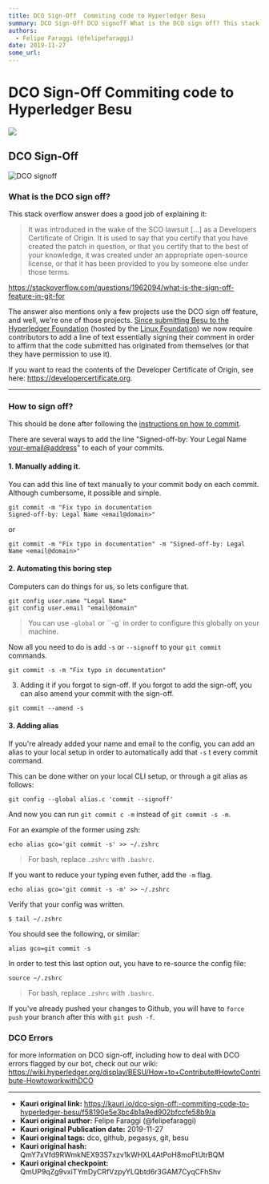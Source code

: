 ```yaml
---
title: DCO Sign-Off  Commiting code to Hyperledger Besu
summary: DCO Sign-Off DCO signoff What is the DCO sign off? This stack overflow answer does a good job of explaining it- It was introduced in the wake of the SCO lawsuit as a Developers Certificate of Origin. It is used to say that you certify that you have created the patch in question, or that you certify that to the best of your knowledge, it was created under an appropriate open-source license, or that it has been provided to you by someone else under those terms. https-//stackoverflow.com/questions/
authors:
  - Felipe Faraggi (@felipefaraggi)
date: 2019-11-27
some_url: 
---
```


# DCO Sign-Off  Commiting code to Hyperledger Besu

![](https://ipfs.infura.io/ipfs/QmVy1cEfY2PwWE6xAGRnYuVEpi6HPTab9eZneKsP3X5FZ7)


## DCO Sign-Off
![DCO signoff](https://i.imgur.com/4ZBslvZ.png)

### What is the DCO sign off?

This stack overflow answer does a good job of explaining it:

> It was introduced in the wake of the SCO lawsuit [...] as a Developers Certificate of Origin. It is used to say that you certify that you have created the patch in question, or that you certify that to the best of your knowledge, it was created under an appropriate open-source license, or that it has been provided to you by someone else under those terms. 


https://stackoverflow.com/questions/1962094/what-is-the-sign-off-feature-in-git-for

The answer also mentions only a few projects use the DCO sign off feature, and well, we're one of those projects. [Since submitting Besu to the Hyperledger Foundation](https://www.hyperledger.org/blog/2019/08/29/announcing-hyperledger-besu) (hosted by the [Linux Foundation](http://linuxfoundation.org/)) we now require contributors to add a line of text essentially signing their comment in order to affirm that the code submitted has originated from themselves (or that they have permission to use it).

If you want to read the contents of the Developer Certificate of Origin, see here: https://developercertificate.org.

---

### How to sign off?

This should be done after following the [instructions on how to commit](https://wiki.hyperledger.org/display/BESU/How+to+Contribute#ContributingCodeorDocumentation).

There are several ways to add the line "Signed-off-by: Your Legal Name <your-email@address>" to each of your commits.

#### 1. Manually adding it.
You can add this line of text manually to your commit body on each commit. 
Although cumbersome, it possible and simple.

``` shell
git commit -m "Fix typo in documentation
Signed-off-by: Legal Name <email@domain>"
```

or

``` shell
git commit -m "Fix typo in documentation" -m "Signed-off-by: Legal Name <email@domain>"
```

#### 2. Automating this boring step

Computers can do things for us, so lets configure that.

``` shell
git config user.name "Legal Name"
git config user.email "email@domain" 
```
> You can use `-global` or ``-g` in order to configure this globally on your machine.

Now all you need to do is add `-s` or `--signoff` to your `git commit` commands.

``` shell
git commit -s -m "Fix typo in documentation"
```

3. Adding it if you forgot to sign-off.
If you forgot to add the sign-off, you can also amend your commit with the sign-off.

``` shell
git commit --amend -s
```

#### 3. Adding alias

If you're already added your name and email to the config, you can add an alias to your local setup in order to automatically add that `-s` t every commit command.

This can be done wither on your local CLI setup, or through a git alias as follows:

``` shell
git config --global alias.c 'commit --signoff'
```
And now you can run `git commit c -m` instead of `git commit -s -m`.

For an example of the former using zsh:
``` shell
echo alias gco='git commit -s' >> ~/.zshrc
```
> For bash, replace `.zshrc` with `.bashrc`.

If you want to reduce your typing even futher, add the `-m` flag.

``` shell
echo alias gco='git commit -s -m' >> ~/.zshrc
```

Verify that your config was written.
``` shell
$ tail ~/.zshrc
```
You should see the following, or similar:
``` shell
alias gco=git commit -s
```

In order to test this last option out, you have to re-source the config file:

``` shell
source ~/.zshrc
```
> For bash, replace `.zshrc` with `.bashrc`.


If you've already pushed your changes to Github, you will have to `force push` your branch after this with `git push -f`.

### DCO Errors

for more information on DCO sign-off, including how to deal with DCO errors flagged by our bot, check out our wiki: https://wiki.hyperledger.org/display/BESU/How+to+Contribute#HowtoContribute-HowtoworkwithDCO


---

- **Kauri original link:** https://kauri.io/dco-sign-off:-commiting-code-to-hyperledger-besu/f58190e5e3bc4b1a9ed902bfccfe58b9/a
- **Kauri original author:** Felipe Faraggi (@felipefaraggi)
- **Kauri original Publication date:** 2019-11-27
- **Kauri original tags:** dco, github, pegasys, git, besu
- **Kauri original hash:** QmY7xVfd9RWmkNEX93S7xzv1kWHXL4AtPoH8moFtUtrBQM
- **Kauri original checkpoint:** QmUP9qZg9vxiTYmDyCRfVzpyYLQbtd6r3GAM7CyqCFhShv



